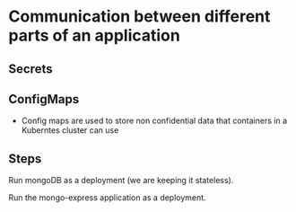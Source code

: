 # Communication between different parts of an application

## Secrets

## ConfigMaps
- Config maps are used to store non confidential data that containers in a Kuberntes cluster can use

## Steps

Run mongoDB as a deployment (we are keeping it stateless).

Run the mongo-express application as a deployment.


